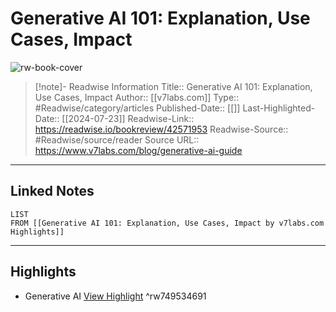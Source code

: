 # Generative AI 101: Explanation, Use Cases, Impact

![rw-book-cover](https://readwise-assets.s3.amazonaws.com/media/uploaded_book_covers/profile_174804/64f05cd8e7effe6dcbce41ed_Generative20AI20-20Hero.webp)
<br>
>[!note]- Readwise Information
>Title:: Generative AI 101: Explanation, Use Cases, Impact
>Author:: [[v7labs.com]]
>Type:: #Readwise/category/articles
>Published-Date:: [[]]
>Last-Highlighted-Date:: [[2024-07-23]]
>Readwise-Link:: https://readwise.io/bookreview/42571953
>Readwise-Source:: #Readwise/source/reader
>Source URL:: https://www.v7labs.com/blog/generative-ai-guide
--- 

## Linked Notes
```dataview
LIST
FROM [[Generative AI 101: Explanation, Use Cases, Impact by v7labs.com Highlights]]
```

---

## Highlights
- Generative AI [View Highlight](https://readwise.io/open/749534691) ^rw749534691
